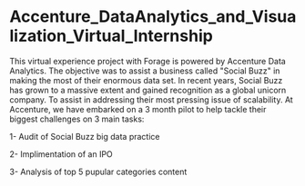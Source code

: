 # Accenture_DataAnalytics_and_Visualization_Virtual_Internship

This virtual experience project with Forage is powered by Accenture Data Analytics. The objective was to assist a business called "Social Buzz" in making the most of their enormous data set. In recent years, Social Buzz has grown to a massive extent and gained recognition as a global unicorn company. To assist in addressing their most pressing issue of scalability. At Accenture, we have embarked on a 3 month pilot to help tackle their biggest challenges on 3 main tasks:

1- Audit of Social Buzz big data practice

2- Implimentation of an IPO

3- Analysis of top 5 pupular categories content
